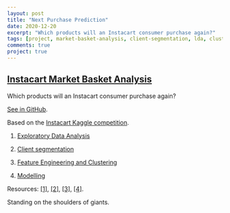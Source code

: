 ```yaml
---
layout: post
title: "Next Purchase Prediction"
date: 2020-12-20
excerpt: "Which products will an Instacart consumer purchase again?"
tags: [project, market-basket-analysis, client-segmentation, lda, clustering, random-forests]
comments: true
project: true
---
```


## [Instacart Market Basket Analysis](https://github.com/pedroafleite/instacart-market-basket-analysis)
Which products will an Instacart consumer purchase again? 

[See in GitHub](https://github.com/pedroafleite/instacart-market-basket-analysis).

Based on the [Instacart Kaggle competition](https://www.kaggle.com/c/instacart-market-basket-analysis/).

1) [Exploratory Data Analysis](https://github.com/pedroafleite/instacart-market-basket-analysis/blob/main/instacart_1_EDA.ipynb)

2) [Client segmentation](https://github.com/pedroafleite/instacart-market-basket-analysis/blob/main/instacart_2_segmentation.ipynb)

3) [Feature Engineering and Clustering](https://github.com/pedroafleite/instacart-market-basket-analysis/blob/main/instacart_3_feat_eng.ipynb)

4) [Modelling](https://github.com/pedroafleite/instacart-market-basket-analysis/blob/main/instacart_4_modelling.ipynb)

Resources: [[1]](https://github.com/koukou10/customers_segmentation), [[2]](https://www.youtube.com/watch?v=B3Hjkd_34v8&feature=youtu.be&ab_channel=KarthikKalaiyarasu), [[3]](https://medium.com/@fabio.italiano/the-apriori-algorithm-in-python-expanding-thors-fan-base-501950d55be9), [[4]](https://predictivehacks.com/a-tutorial-about-market-basket-analysis-in-python/).

Standing on the shoulders of giants.
